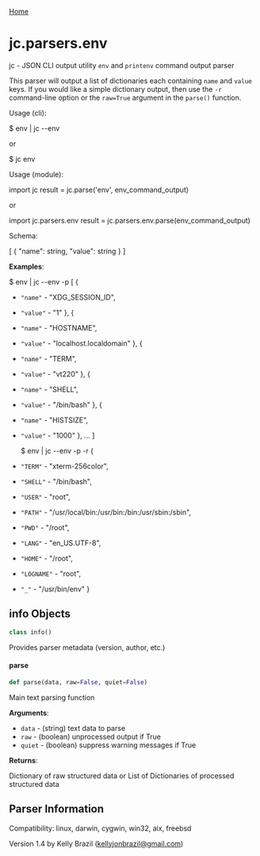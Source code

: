 [Home](https://kellyjonbrazil.github.io/jc/)
<a id="jc.parsers.env"></a>

# jc.parsers.env

jc - JSON CLI output utility `env` and `printenv` command output parser

This parser will output a list of dictionaries each containing `name` and
`value` keys. If you would like a simple dictionary output, then use the
`-r` command-line option or the `raw=True` argument in the `parse()`
function.

Usage (cli):

$ env | jc --env

or

$ jc env

Usage (module):

import jc
result = jc.parse('env', env_command_output)

or

import jc.parsers.env
result = jc.parsers.env.parse(env_command_output)

Schema:

[
{
"name":     string,
"value":    string
}
]

**Examples**:

  
  $ env | jc --env -p
  [
  {
- `"name"` - "XDG_SESSION_ID",
- `"value"` - "1"
  },
  {
- `"name"` - "HOSTNAME",
- `"value"` - "localhost.localdomain"
  },
  {
- `"name"` - "TERM",
- `"value"` - "vt220"
  },
  {
- `"name"` - "SHELL",
- `"value"` - "/bin/bash"
  },
  {
- `"name"` - "HISTSIZE",
- `"value"` - "1000"
  },
  ...
  ]
  
  $ env | jc --env -p -r
  {
- `"TERM"` - "xterm-256color",
- `"SHELL"` - "/bin/bash",
- `"USER"` - "root",
- `"PATH"` - "/usr/local/bin:/usr/bin:/bin:/usr/sbin:/sbin",
- `"PWD"` - "/root",
- `"LANG"` - "en_US.UTF-8",
- `"HOME"` - "/root",
- `"LOGNAME"` - "root",
- `"_"` - "/usr/bin/env"
  }

<a id="jc.parsers.env.info"></a>

## info Objects

```python
class info()
```

Provides parser metadata (version, author, etc.)

<a id="jc.parsers.env.parse"></a>

#### parse

```python
def parse(data, raw=False, quiet=False)
```

Main text parsing function

**Arguments**:

  
- `data` - (string)  text data to parse
- `raw` - (boolean) unprocessed output if True
- `quiet` - (boolean) suppress warning messages if True
  

**Returns**:

  
  Dictionary of raw structured data or
  List of Dictionaries of processed structured data

## Parser Information
Compatibility:  linux, darwin, cygwin, win32, aix, freebsd

Version 1.4 by Kelly Brazil (kellyjonbrazil@gmail.com)
